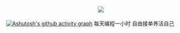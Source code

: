 <h1 align="center">
<!-- 这是一个循环打字的 svg 小动画 -->
  <a href="https://sunguoqi.com/">
    <img src="https://readme-typing-svg.herokuapp.com/?lines=console.log(%22Hello%2C%20World!%22);欢迎光临予程开发!&center=true&size=27">
  </a>
</h1>

[![Ashutosh's github activity graph](https://github-readme-activity-graph.vercel.app/graph?username=Plume998&theme=dracula)](https://github.com/Plume998/github-readme-activity-graph)
每天编程一小时
自由接单养活自己


